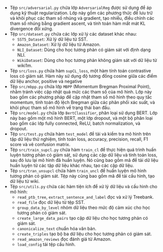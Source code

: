 - Tệp ```src/adversarial.py``` chứa lớp ```AdversarialReg``` được sử dụng để áp dụng kỹ thuật regularization. Lớp này gồm các phương thức để lưu trữ và khôi phục các tham số nhúng và gradient, tạo nhiễu, điều chỉnh các tham số nhúng bằng gradient ascent, và tính toán hàm mất mát KL divergence đối xứng.
- Tệp ```src/dataset.py``` chứa các lớp xử lý các dataset khác nhau:  
  - ```SST5_Dataset```: Xử lý dữ liệu từ SST.  
  - ```Amazon_Dataset```: Xử lý dữ liệu từ Amazon.
  - ```NLI_Dataset```: Dùng cho học tương phản có giám sát với định dạng NLI.  
  - ```WikiDataset```: Dùng cho học tương phản không giám sát với dữ liệu từ wiki1m.  
- Tệp ```src/loss.py``` chứa hàm ```supCL_loss```, một hàm tính toán contrastive loss có giám sát. Hàm này sử dụng độ tương đồng cosine giữa các điểm dữ liệu anchor, positive và negative
- Tệp ```src/mbpp.py``` chứa lớp ```MBPP``` (Momentum Bregman Proximal Point), nhằm tránh việc cập nhật quá mức các tham số của mô hình. Lớp này bao gồm các phương pháp để cập nhật tham số mô hình theo quy tắc momentum, tính toán độ lệch Bregman giữa các phân phối xác suất, và khôi phục tham số mô hình về trạng thái ban đầu.
- Tệp ```src/model.py``` chứa lớp ```BertClassifier```, phân loại sử dụng BERT. Lớp này bao gồm một mô hình BERT, một lớp dropout, và một bộ phân loại bao gồm các lớp fully connected, ReLU, batch normalization, và dropout.
- Tệp ```src/test.py``` chứa hàm ```test_model``` để tải và kiểm tra mô hình trên tập dữ liệu thử nghiệm, tính toán loss, accuracy, precision, recall, F1 score và vẽ confusion matrix.
- Tệp ```src/train_supcl.py``` chứa hàm ```train_cl``` để thực hiện quá trình huấn luyện tương phản có giám sát, sử dụng các cặp dữ liệu và tính toán loss, sau đó lưu lại mô hình đã huấn luyện. Nó cũng bao gồm mã để tải dữ liệu huấn luyện từ các tập dữ liệu khác nhau, tạo các cặp dữ liệu.
- Tệp ```src/tran_unsupcl``` chứa hàm ```train_uncl``` để huấn luyện mô hình tương phản có giám sát. Tệp này cũng bao gồm mã để tải cấu hình, tạo dữ liệu từ wiki.
- Tệp ```src/utils.py``` chứa các hàm tiện ích để xử lý dữ liệu và cấu hình cho mô hình:
  - ```read_ptb_tree```, ```extract_sentence_and_label``` đọc và xử lý Treebank.
  - ```read_file``` đọc dữ liệu từ tệp SST.
  - ```group_data_by_level``` nhóm dữ liệu theo mức độ cảm xúc cho học tương phản có giám sát.
  - ```create_large_data_pairs``` tạo cặp dữ liệu cho học tương phản có giám sát.
  - ```canonicalize_text``` chuẩn hóa văn bản.
  - ```create_triples``` tạo bộ ba dữ liệu cho học tương phản có giám sát.
  - ```read_amazon_reviews``` đọc đánh giá từ Amazon.
  - ```load_config``` tải tệp cấu hình.








